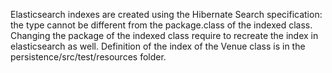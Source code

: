 Elasticsearch indexes are created using the Hibernate Search specification: the type cannot be different from the package.class of the indexed class.
Changing the package of the indexed class require to recreate the index in elasticsearch as well.
Definition of the index of the Venue class is in the persistence/src/test/resources folder.